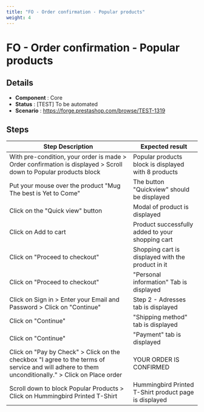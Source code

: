 ```yaml
---
title: "FO - Order confirmation - Popular products"
weight: 4
---
```


# FO - Order confirmation - Popular products
## Details
* **Component** : Core
* **Status** : [TEST] To be automated
* **Scenario** : https://forge.prestashop.com/browse/TEST-1319

## Steps
| Step Description | Expected result |
| ----- | ----- |
| With pre-condition, your order is made > Order confirmation is displayed > Scroll down to Popular products block | Popular products block is displayed with 8 products |
| Put your mouse over the product "Mug The best is Yet to Come" | The button "Quickview" should be displayed |
| Click on the "Quick view" button | Modal of product is displayed |
| Click on Add to cart | Product successfully added to your shopping cart |
| Click on "Proceed to checkout" | Shopping cart is displayed with the product in it |
| Click on "Proceed to checkout" | "Personal information" Tab is displayed |
| Click on Sign in > Enter your Email and Password > Click on "Continue" | Step 2 - Adresses tab is displayed |
| Click on "Continue" | "Shipping method" tab is displayed |
| Click on "Continue" | "Payment" tab is displayed |
| Click on "Pay by Check" > Click on the checkbox "I agree to the terms of service and will adhere to them unconditionally." > Click on Place order | YOUR ORDER IS CONFIRMED |
| Scroll down to block Popular Products > Click on Hummingbird Printed T-Shirt | Hummingbird Printed T-Shirt product page is displayed |
